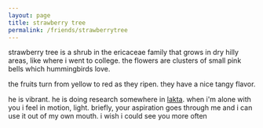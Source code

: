 ```yaml
---
layout: page
title: strawberry tree
permalink: /friends/strawberrytree
---
```


strawberry tree is a shrub in the ericaceae family that grows in dry hilly areas, like where i went to college. the flowers are clusters of small pink bells which hummingbirds love.

the fruits turn from yellow to red as they ripen. they have a nice tangy flavor.

he is vibrant. he is doing research somewhere in [lakta](/places/lakta). when i'm alone with you i feel in motion, light. briefly, your aspiration goes through me and i can use it out of my own mouth. i wish i could see you more often